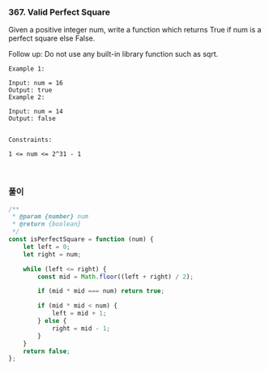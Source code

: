 ### 367. Valid Perfect Square

Given a positive integer num, write a function which returns True if num is a perfect square else False.

Follow up: Do not use any built-in library function such as sqrt.

```
Example 1:

Input: num = 16
Output: true
Example 2:

Input: num = 14
Output: false


Constraints:

1 <= num <= 2^31 - 1
```

<br>

### 풀이

```js
/**
 * @param {number} num
 * @return {boolean}
 */
const isPerfectSquare = function (num) {
	let left = 0;
	let right = num;

	while (left <= right) {
		const mid = Math.floor((left + right) / 2);

		if (mid * mid === num) return true;

		if (mid * mid < num) {
			left = mid + 1;
		} else {
			right = mid - 1;
		}
	}
	return false;
};
```
